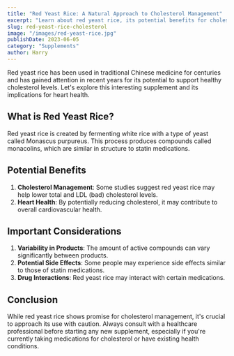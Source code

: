 ```yaml
---
title: "Red Yeast Rice: A Natural Approach to Cholesterol Management"
excerpt: "Learn about red yeast rice, its potential benefits for cholesterol management, and important considerations for its use."
slug: red-yeast-rice-cholesterol
image: "/images/red-yeast-rice.jpg"
publishDate: 2023-06-05
category: "Supplements"
author: Harry
---
```



Red yeast rice has been used in traditional Chinese medicine for centuries and has gained attention in recent years for its potential to support healthy cholesterol levels. Let's explore this interesting supplement and its implications for heart health.

## What is Red Yeast Rice?

Red yeast rice is created by fermenting white rice with a type of yeast called Monascus purpureus. This process produces compounds called monacolins, which are similar in structure to statin medications.

## Potential Benefits

1. **Cholesterol Management**: Some studies suggest red yeast rice may help lower total and LDL (bad) cholesterol levels.
2. **Heart Health**: By potentially reducing cholesterol, it may contribute to overall cardiovascular health.

## Important Considerations

1. **Variability in Products**: The amount of active compounds can vary significantly between products.
2. **Potential Side Effects**: Some people may experience side effects similar to those of statin medications.
3. **Drug Interactions**: Red yeast rice may interact with certain medications.

## Conclusion

While red yeast rice shows promise for cholesterol management, it's crucial to approach its use with caution. Always consult with a healthcare professional before starting any new supplement, especially if you're currently taking medications for cholesterol or have existing health conditions.